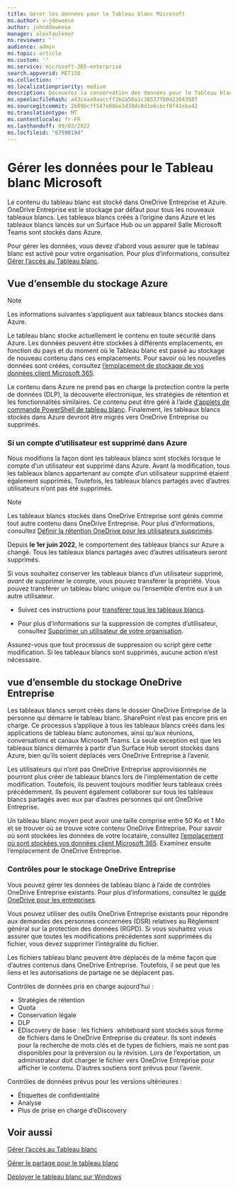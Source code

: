 ```yaml
---
title: Gérer les données pour le Tableau blanc Microsoft
ms.author: v-jdeweese
author: johnddeweese
manager: alexfaulkner
ms.reviewer: ''
audience: admin
ms.topic: article
ms.custom: ''
ms.service: microsoft-365-enterprise
search.appverid: MET150
ms.collection: ''
ms.localizationpriority: medium
description: Découvrez la conservation des données pour le Tableau blanc Microsoft dans Azure et OneDrive Entreprise.
ms.openlocfilehash: a43caaa9aaccff3b2a56a1c38537f80d2304358f
ms.sourcegitcommit: 2b89bcff547e00be3d38dc8d1e6cbcf8f41eba42
ms.translationtype: MT
ms.contentlocale: fr-FR
ms.lasthandoff: 09/03/2022
ms.locfileid: "67598194"
---
```

# <a name="manage-data-for-microsoft-whiteboard"></a>Gérer les données pour le Tableau blanc Microsoft

Le contenu du tableau blanc est stocké dans OneDrive Entreprise et Azure. OneDrive Entreprise est le stockage par défaut pour tous les nouveaux tableaux blancs. Les tableaux blancs créés à l’origine dans Azure et les tableaux blancs lancés sur un Surface Hub ou un appareil Salle Microsoft Teams sont stockés dans Azure.

Pour gérer les données, vous devez d’abord vous assurer que le tableau blanc est activé pour votre organisation. Pour plus d’informations, consultez [Gérer l’accès au Tableau blanc](manage-whiteboard-access-organizations.md).

## <a name="azure-storage-overview"></a>Vue d’ensemble du stockage Azure

>[!NOTE]
> Les informations suivantes s’appliquent aux tableaux blancs stockés dans Azure.

Le tableau blanc stocke actuellement le contenu en toute sécurité dans Azure. Les données peuvent être stockées à différents emplacements, en fonction du pays et du moment où le Tableau blanc est passé au stockage de nouveau contenu dans ces emplacements. Pour savoir où les nouvelles données sont créées, consultez [l’emplacement de stockage de vos données client Microsoft 365](/microsoft-365/enterprise/o365-data-locations).

Le contenu dans Azure ne prend pas en charge la protection contre la perte de données (DLP), la découverte électronique, les stratégies de rétention et les fonctionnalités similaires. Ce contenu peut être géré à l’aide [d’applets de commande PowerShell de tableau blanc](/powershell/module/whiteboard/). Finalement, les tableaux blancs stockés dans Azure devront être migrés vers OneDrive Entreprise ou supprimés.

### <a name="if-a-user-account-is-deleted-in-azure"></a>Si un compte d’utilisateur est supprimé dans Azure

Nous modifions la façon dont les tableaux blancs sont stockés lorsque le compte d’un utilisateur est supprimé dans Azure. Avant la modification, tous les tableaux blancs appartenant au compte d’un utilisateur supprimé étaient également supprimés. Toutefois, les tableaux blancs partagés avec d’autres utilisateurs n’ont pas été supprimés.

>[!NOTE]
> Les tableaux blancs stockés dans OneDrive Entreprise sont gérés comme tout autre contenu dans OneDrive Entreprise. Pour plus d’informations, consultez [Définir la rétention OneDrive pour les utilisateurs supprimés](/onedrive/set-retention).

Depuis **le 1er juin 2022**, le comportement des tableaux blancs sur Azure a changé. Tous les tableaux blancs partagés avec d’autres utilisateurs seront supprimés.

Si vous souhaitez conserver les tableaux blancs d’un utilisateur supprimé, *avant* de supprimer le compte, vous pouvez transférer la propriété. Vous pouvez transférer un tableau blanc unique ou l’ensemble d’entre eux à un autre utilisateur.

- Suivez ces instructions pour [transférer tous les tableaux blancs](/powershell/module/whiteboard/invoke-transferallwhiteboards).

- Pour plus d’informations sur la suppression de comptes d’utilisateur, consultez [Supprimer un utilisateur de votre organisation](/microsoft-365/admin/add-users/delete-a-user).

Assurez-vous que tout processus de suppression ou script gère cette modification. Si les tableaux blancs sont supprimés, aucune action n’est nécessaire.

## <a name="onedrive-for-business-storage-overview"></a>vue d’ensemble du stockage OneDrive Entreprise

Les tableaux blancs seront créés dans le dossier OneDrive Entreprise de la personne qui démarre le tableau blanc. SharePoint n’est pas encore pris en charge. Ce processus s’applique à tous les tableaux blancs créés dans les applications de tableau blanc autonomes, ainsi qu’aux réunions, conversations et canaux Microsoft Teams. La seule exception est que les tableaux blancs démarrés à partir d’un Surface Hub seront stockés dans Azure, bien qu’ils soient déplacés vers OneDrive Entreprise à l’avenir.

Les utilisateurs qui n’ont pas OneDrive Entreprise approvisionnés ne pourront plus créer de tableaux blancs lors de l’implémentation de cette modification. Toutefois, ils peuvent toujours modifier leurs tableaux créés précédemment. Ils peuvent également collaborer sur tous les tableaux blancs partagés avec eux par d’autres personnes qui ont OneDrive Entreprise.

Un tableau blanc moyen peut avoir une taille comprise entre 50 Ko et 1 Mo et se trouver où se trouve votre contenu OneDrive Entreprise. Pour savoir où sont stockées les données de votre locataire, consultez [l’emplacement où sont stockées vos données client Microsoft 365](/microsoft-365/enterprise/o365-data-locations). Examinez ensuite l’emplacement de OneDrive Entreprise.

### <a name="controls-for-onedrive-for-business-storage"></a>Contrôles pour le stockage OneDrive Entreprise

Vous pouvez gérer les données de tableau blanc à l’aide de contrôles OneDrive Entreprise existants. Pour plus d’informations, consultez le [guide OneDrive pour les entreprises](/onedrive/plan-onedrive-enterprise).

Vous pouvez utiliser des outils OneDrive Entreprise existants pour répondre aux demandes des personnes concernées (DSR) relatives au Règlement général sur la protection des données (RGPD). Si vous souhaitez vous assurer que toutes les modifications précédentes sont supprimées du fichier, vous devez supprimer l’intégralité du fichier.

Les fichiers tableau blanc peuvent être déplacés de la même façon que d’autres contenus dans OneDrive Entreprise. Toutefois, il se peut que les liens et les autorisations de partage ne se déplacent pas.

Contrôles de données pris en charge aujourd’hui :

- Stratégies de rétention
- Quota
- Conservation légale
- DLP
- EDiscovery de base : les fichiers .whiteboard sont stockés sous forme de fichiers dans le OneDrive Entreprise du créateur. Ils sont indexés pour la recherche de mots clés et de types de fichiers, mais ne sont pas disponibles pour la préversion ou la révision. Lors de l’exportation, un administrateur doit charger le fichier vers OneDrive Entreprise pour afficher le contenu. D’autres soutiens sont prévus pour l’avenir.

Contrôles de données prévus pour les versions ultérieures :

- Étiquettes de confidentialité
- Analyse
- Plus de prise en charge d’eDiscovery

## <a name="see-also"></a>Voir aussi

[Gérer l’accès au Tableau blanc](manage-whiteboard-access-organizations.md)

[Gérer le partage pour le tableau blanc](manage-sharing-organizations.md)

[Déployer le tableau blanc sur Windows](deploy-on-windows-organizations.md)